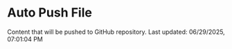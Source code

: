 # Auto Push File

Content that will be pushed to GitHub repository.
Last updated: 06/29/2025, 07:01:04 PM